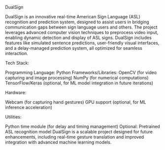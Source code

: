 DualSign

DualSign is an innovative real-time American Sign Language (ASL) recognition and prediction system, designed to assist users in bridging communication gaps between sign language users and others. The project leverages advanced computer vision techniques to preprocess video input, enabling dynamic detection and display of ASL signs. DualSign includes features like simulated sentence predictions, user-friendly visual interfaces, and a delay-managed prediction system, all optimized for seamless interaction.

Tech Stack:

Programming Language: Python
Frameworks/Libraries:
OpenCV (for video capturing and image processing)
NumPy (for numerical computations)
TensorFlow/Keras (optional, for ML model integration in future iterations)

Hardware:

Webcam (for capturing hand gestures)
GPU support (optional, for ML inference acceleration)

Utilities:

Python time module (for delay and timing management)
Optional: Pretrained ASL recognition model
DualSign is a scalable project designed for future enhancements, including real-time gesture translation and improved integration with advanced machine learning models.
